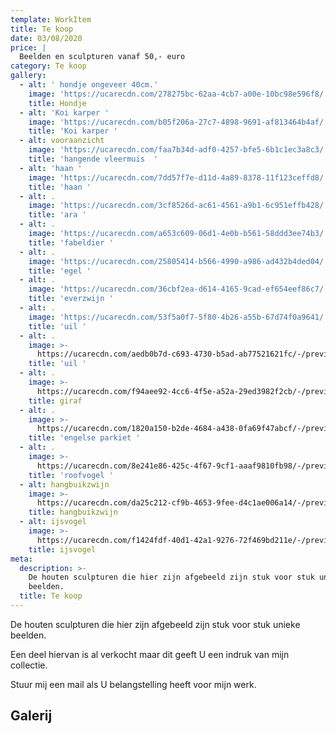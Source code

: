 ```yaml
---
template: WorkItem
title: Te koop
date: 03/08/2020
price: |
  Beelden en sculpturen vanaf 50,- euro
category: Te koop
gallery:
  - alt: ' hondje ongeveer 40cm.'
    image: 'https://ucarecdn.com/278275bc-62aa-4cb7-a00e-10bc98e596f8/'
    title: Hondje
  - alt: 'Koi karper '
    image: 'https://ucarecdn.com/b05f206a-27c7-4898-9691-af813464b4af/'
    title: 'Koi karper '
  - alt: vooraanzicht
    image: 'https://ucarecdn.com/faa7b34d-adf0-4257-bfe5-6b1c1ec3a8c3/'
    title: 'hangende vleermuis  '
  - alt: 'haan '
    image: 'https://ucarecdn.com/7dd57f7e-d11d-4a89-8378-11f123ceffd8/'
    title: 'haan '
  - alt: .
    image: 'https://ucarecdn.com/3cf8526d-ac61-4561-a9b1-6c951effb428/'
    title: 'ara '
  - alt: .
    image: 'https://ucarecdn.com/a653c609-06d1-4e0b-b561-58ddd3ee74b3/'
    title: 'fabeldier '
  - alt: .
    image: 'https://ucarecdn.com/25805414-b566-4990-a986-ad432b4ded04/'
    title: 'egel '
  - alt: .
    image: 'https://ucarecdn.com/36cbf2ea-d614-4165-9cad-ef654eef86c7/'
    title: 'everzwijn '
  - alt: .
    image: 'https://ucarecdn.com/53f5a0f7-5f80-4b26-a55b-67d74f0a9641/'
    title: 'uil '
  - alt: .
    image: >-
      https://ucarecdn.com/aedb0b7d-c693-4730-b5ad-ab77521621fc/-/preview/-/rotate/270/
    title: 'uil '
  - alt: .
    image: >-
      https://ucarecdn.com/f94aee92-4cc6-4f5e-a52a-29ed3982f2cb/-/preview/-/rotate/270/
    title: giraf
  - alt: .
    image: >-
      https://ucarecdn.com/1820a150-b2de-4684-a438-0fa69f47abcf/-/preview/-/rotate/270/
    title: 'engelse parkiet '
  - alt: .
    image: >-
      https://ucarecdn.com/8e241e86-425c-4f67-9cf1-aaaf9810fb98/-/preview/-/rotate/270/
    title: 'roofvogel '
  - alt: hangbuikzwijn
    image: >-
      https://ucarecdn.com/da25c212-cf9b-4653-9fee-d4c1ae006a14/-/preview/-/rotate/270/
    title: hangbuikzwijn
  - alt: ijsvogel
    image: >-
      https://ucarecdn.com/f1424fdf-40d1-42a1-9276-72f469bd211e/-/preview/-/rotate/270/
    title: ijsvogel
meta:
  description: >-
    De houten sculpturen die hier zijn afgebeeld zijn stuk voor stuk unieke
    beelden.
  title: Te koop
---
```

De houten sculpturen die hier zijn afgebeeld zijn stuk voor stuk unieke beelden.

Een deel hiervan is al verkocht maar dit geeft U een indruk van mijn collectie.

Stuur mij een mail als U belangstelling heeft voor mijn werk. 

## Galerij
